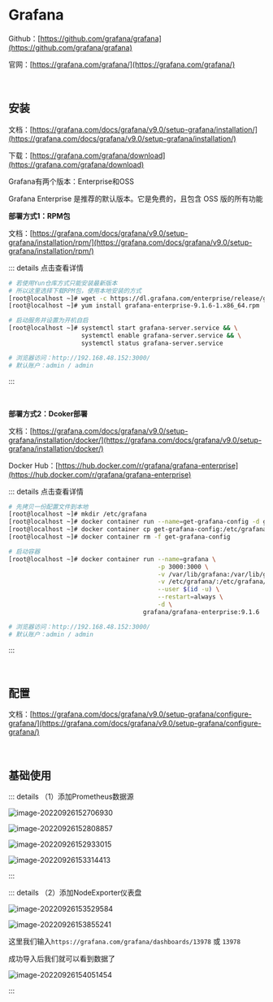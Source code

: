 # Grafana

Github：[https://github.com/grafana/grafana](https://github.com/grafana/grafana)

官网：[https://grafana.com/grafana/](https://grafana.com/grafana/)

<br />

## 安装

文档：[https://grafana.com/docs/grafana/v9.0/setup-grafana/installation/](https://grafana.com/docs/grafana/v9.0/setup-grafana/installation/)

下载：[https://grafana.com/grafana/download](https://grafana.com/grafana/download)

Grafana有两个版本：Enterprise和OSS

Grafana Enterprise 是推荐的默认版本。它是免费的，且包含 OSS 版的所有功能



**部署方式1：RPM包**

文档：[https://grafana.com/docs/grafana/v9.0/setup-grafana/installation/rpm/](https://grafana.com/docs/grafana/v9.0/setup-grafana/installation/rpm/)

::: details 点击查看详情

```bash
# 若使用Yun仓库方式只能安装最新版本
# 所以这里选择下载RPM包，使用本地安装的方式
[root@localhost ~]# wget -c https://dl.grafana.com/enterprise/release/grafana-enterprise-9.1.6-1.x86_64.rpm
[root@localhost ~]# yum install grafana-enterprise-9.1.6-1.x86_64.rpm

# 启动服务并设置为开机自启
[root@localhost ~]# systemctl start grafana-server.service && \
                    systemctl enable grafana-server.service && \
                    systemctl status grafana-server.service

# 浏览器访问：http://192.168.48.152:3000/
# 默认账户：admin / admin
```

:::

<br />

**部署方式2：Dcoker部署**

文档：[https://grafana.com/docs/grafana/v9.0/setup-grafana/installation/docker/](https://grafana.com/docs/grafana/v9.0/setup-grafana/installation/docker/)

Docker Hub：[https://hub.docker.com/r/grafana/grafana-enterprise](https://hub.docker.com/r/grafana/grafana-enterprise)

::: details 点击查看详情

```bash
# 先拷贝一份配置文件到本地
[root@localhost ~]# mkdir /etc/grafana
[root@localhost ~]# docker container run --name=get-grafana-config -d grafana/grafana-enterprise:9.1.6
[root@localhost ~]# docker container cp get-grafana-config:/etc/grafana/grafana.ini /etc/grafana
[root@localhost ~]# docker container rm -f get-grafana-config

# 启动容器
[root@localhost ~]# docker container run --name=grafana \
                                         -p 3000:3000 \
                                         -v /var/lib/grafana:/var/lib/grafana \
                                         -v /etc/grafana/:/etc/grafana/ \
                                         --user $(id -u) \
                                         --restart=always \
                                         -d \
                                     grafana/grafana-enterprise:9.1.6

# 浏览器访问：http://192.168.48.152:3000/
# 默认账户：admin / admin
```

:::

<br />

## 配置

文档：[https://grafana.com/docs/grafana/v9.0/setup-grafana/configure-grafana/](https://grafana.com/docs/grafana/v9.0/setup-grafana/configure-grafana/)

<br />

## 基础使用

::: details （1）添加Prometheus数据源

![image-20220926152706930](https://tuchuang-1257805459.cos.accelerate.myqcloud.com//image-20220926152706930.png)

![image-20220926152808857](https://tuchuang-1257805459.cos.accelerate.myqcloud.com//image-20220926152808857.png)

![image-20220926152933015](https://tuchuang-1257805459.cos.accelerate.myqcloud.com//image-20220926152933015.png)

![image-20220926153314413](https://tuchuang-1257805459.cos.accelerate.myqcloud.com//image-20220926153314413.png)

:::

::: details （2）添加NodeExporter仪表盘

![image-20220926153529584](https://tuchuang-1257805459.cos.accelerate.myqcloud.com//image-20220926153529584.png)

![image-20220926153855241](https://tuchuang-1257805459.cos.accelerate.myqcloud.com//image-20220926153855241.png)

这里我们输入`https://grafana.com/grafana/dashboards/13978` 或 `13978`

成功导入后我们就可以看到数据了

![image-20220926154051454](https://tuchuang-1257805459.cos.accelerate.myqcloud.com//image-20220926154051454.png)

:::